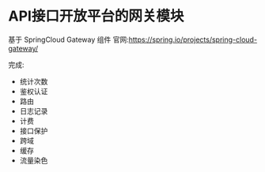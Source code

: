 # API接口开放平台的网关模块

基于 SpringCloud Gateway 组件
官网:https://spring.io/projects/spring-cloud-gateway/

完成:
- 统计次数
- 鉴权认证
- 路由
- 日志记录
- 计费
- 接口保护
- 跨域
- 缓存
- 流量染色

